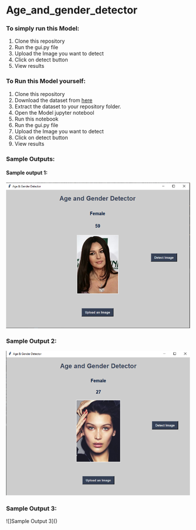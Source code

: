 # Age_and_gender_detector

### To simply run this Model:
1. Clone this repository
2. Run the gui.py file
3. Upload the Image you want to detect
4. Click on detect button
5. View results
   
### To Run this Model yourself:
1. Clone this repository
2. Download the dataset from [here](https://www.kaggle.com/datasets/jangedoo/utkface-new)
3. Extract the dataset to your repository folder.
4. Open the Model jupyter notebool
5. Run this notebook
6. Run the gui.py file
7. Upload the Image you want to detect
8. Click on detect button
10. View results

### Sample Outputs:
#### Sample output 1:
![Sample Output 1](https://github.com/muskan9887/Age_and_gender_detector/blob/main/Output_Image_1.PNG)
### Sample Output 2:
![Sample Output 2](https://github.com/muskan9887/Age_and_gender_detector/blob/main/Output_Image_2.PNG)
### Sample Output 3:
![]Sample Output 3]()

